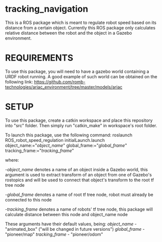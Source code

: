 # tracking_navigation
This is a ROS package which is meant to regulate robot speed based on its distance from a certain object. Currently this ROS package only calculates relative distance between the robot and the object in a Gazebo environment.

# REQUIREMENTS
To use this package, you will need to have a gazebo world containing a URDF robot running. A good example of such world can be obtained on the following link: https://github.com/romb-technologies/ariac_environment/tree/master/models/ariac

# SETUP
To use this package, create a catkin workspace and place this repository into "src" folder. Then simply run "catkin_make" in workspace's root folder.

To launch this package, use the following command:
roslaunch ROS_robot_speed_regulation initialLaunch.launch object_name:="*object_name*" global_frame:="*global_frame*" tracking_frame:="*tracking_frame*"

where:

  -*object_name* denotes a name of an object inside a Gazebo world, this argument is used to extract transform of an object from one of Gazebo's rostopics and will be used to connect that object's transform to the root tf tree node
  
  -*global_frame* denotes a name of root tf tree node, robot must already be connected to this node
  
  -*tracking_frame* denotes a name of robots' tf tree node, this package will calculate distance between this node and object_name node

These arguments have their default values, being:
	*object_name* - "animated_box"	("will be changed in future versions")
	*global_frame* - "pioneer/map"
	*tracking_frame* - "pioneer/odom"
